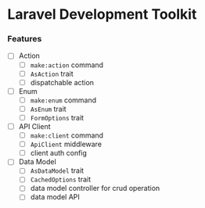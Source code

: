 # Laravel Development Toolkit

### Features
- [ ] Action
  - [ ] `make:action` command
  - [ ] `AsAction` trait
  - [ ] dispatchable action 
- [ ] Enum
  - [ ] `make:enum` command
  - [ ] `AsEnum` trait
  - [ ] `FormOptions` trait
- [ ] API Client
  - [ ] `make:client` command
  - [ ] `ApiClient` middleware
  - [ ] client auth config
- [ ] Data Model
  - [ ] `AsDataModel` trait
  - [ ] `CachedOptions` trait
  - [ ] data model controller for crud operation
  - [ ] data model API
